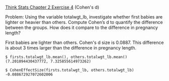 [Think Stats Chapter 2 Exercise 4](http://greenteapress.com/thinkstats2/html/thinkstats2003.html#toc24) (Cohen's d)

Problem: Using the variable totalwgt_lb, investigate whether first babies
are lighter or heavier than others. Compute Cohen’s d to quantify the
difference between the groups. How does it compare to the difference in
pregnancy length?

First babies are lighter than others. Cohen's d size is 0.0887. This difference
is about 3 times larger than the difference in pregnancy length.
```
$ firsts.totalwgt_lb.mean(), others.totalwgt_lb.mean()
(7.201094430437772, 7.325855614973262)

$ CohenEffectSize(firsts.totalwgt_lb, others.totalwgt_lb)
-0.088672927072602006
```
